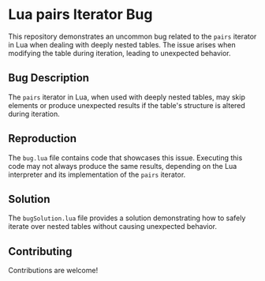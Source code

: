 # Lua pairs Iterator Bug

This repository demonstrates an uncommon bug related to the `pairs` iterator in Lua when dealing with deeply nested tables. The issue arises when modifying the table during iteration, leading to unexpected behavior.

## Bug Description

The `pairs` iterator in Lua, when used with deeply nested tables, may skip elements or produce unexpected results if the table's structure is altered during iteration.

## Reproduction

The `bug.lua` file contains code that showcases this issue. Executing this code may not always produce the same results, depending on the Lua interpreter and its implementation of the `pairs` iterator.

## Solution

The `bugSolution.lua` file provides a solution demonstrating how to safely iterate over nested tables without causing unexpected behavior.

## Contributing

Contributions are welcome!